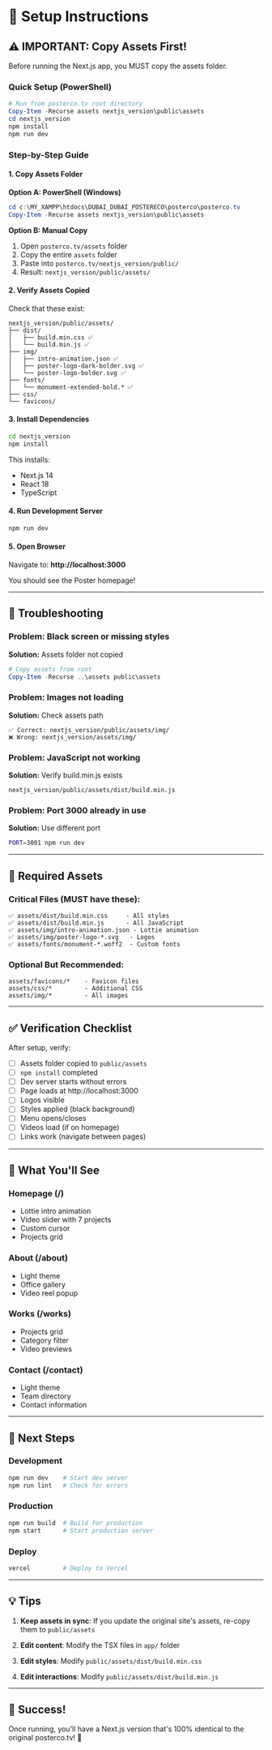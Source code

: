 # 🚀 Setup Instructions

## ⚠️ IMPORTANT: Copy Assets First!

Before running the Next.js app, you MUST copy the assets folder.

### Quick Setup (PowerShell)

```powershell
# Run from posterco.tv root directory
Copy-Item -Recurse assets nextjs_version\public\assets
cd nextjs_version
npm install
npm run dev
```

### Step-by-Step Guide

#### 1. Copy Assets Folder

**Option A: PowerShell (Windows)**
```powershell
cd c:\MY_XAMPP\htdocs\DUBAI_DUBAI_POSTERECO\posterco\posterco.tv
Copy-Item -Recurse assets nextjs_version\public\assets
```

**Option B: Manual Copy**
1. Open `posterco.tv/assets` folder
2. Copy the entire `assets` folder
3. Paste into `posterco.tv/nextjs_version/public/`
4. Result: `nextjs_version/public/assets/`

#### 2. Verify Assets Copied

Check that these exist:
```
nextjs_version/public/assets/
├── dist/
│   ├── build.min.css ✅
│   └── build.min.js ✅
├── img/
│   ├── intro-animation.json ✅
│   ├── poster-logo-dark-bolder.svg ✅
│   └── poster-logo-bolder.svg ✅
├── fonts/
│   └── monument-extended-bold.* ✅
├── css/
└── favicons/
```

#### 3. Install Dependencies

```bash
cd nextjs_version
npm install
```

This installs:
- Next.js 14
- React 18
- TypeScript

#### 4. Run Development Server

```bash
npm run dev
```

#### 5. Open Browser

Navigate to: **http://localhost:3000**

You should see the Poster homepage!

---

## 🔧 Troubleshooting

### Problem: Black screen or missing styles

**Solution:** Assets folder not copied
```powershell
# Copy assets from root
Copy-Item -Recurse ..\assets public\assets
```

### Problem: Images not loading

**Solution:** Check assets path
```
✅ Correct: nextjs_version/public/assets/img/
❌ Wrong: nextjs_version/assets/img/
```

### Problem: JavaScript not working

**Solution:** Verify build.min.js exists
```
nextjs_version/public/assets/dist/build.min.js
```

### Problem: Port 3000 already in use

**Solution:** Use different port
```bash
PORT=3001 npm run dev
```

---

## 📁 Required Assets

### Critical Files (MUST have these):

```
✅ assets/dist/build.min.css     - All styles
✅ assets/dist/build.min.js      - All JavaScript
✅ assets/img/intro-animation.json - Lottie animation
✅ assets/img/poster-logo-*.svg   - Logos
✅ assets/fonts/monument-*.woff2  - Custom fonts
```

### Optional But Recommended:

```
assets/favicons/*    - Favicon files
assets/css/*         - Additional CSS
assets/img/*         - All images
```

---

## ✅ Verification Checklist

After setup, verify:

- [ ] Assets folder copied to `public/assets`
- [ ] `npm install` completed
- [ ] Dev server starts without errors
- [ ] Page loads at http://localhost:3000
- [ ] Logos visible
- [ ] Styles applied (black background)
- [ ] Menu opens/closes
- [ ] Videos load (if on homepage)
- [ ] Links work (navigate between pages)

---

## 🎯 What You'll See

### Homepage (/)
- Lottie intro animation
- Video slider with 7 projects
- Custom cursor
- Projects grid

### About (/about)
- Light theme
- Office gallery
- Video reel popup

### Works (/works)
- Projects grid
- Category filter
- Video previews

### Contact (/contact)
- Light theme
- Team directory
- Contact information

---

## 🚀 Next Steps

### Development
```bash
npm run dev    # Start dev server
npm run lint   # Check for errors
```

### Production
```bash
npm run build  # Build for production
npm start      # Start production server
```

### Deploy
```bash
vercel         # Deploy to Vercel
```

---

## 💡 Tips

1. **Keep assets in sync**: If you update the original site's assets, re-copy them to `public/assets`

2. **Edit content**: Modify the TSX files in `app/` folder

3. **Edit styles**: Modify `public/assets/dist/build.min.css`

4. **Edit interactions**: Modify `public/assets/dist/build.min.js`

---

## 🎉 Success!

Once running, you'll have a Next.js version that's 100% identical to the original posterco.tv! 🎊
